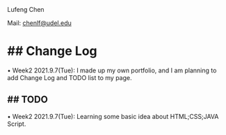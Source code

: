 <!DOCTYPE html>
<html>
<head>
<title> Page Title  </title>
</head>
<body>  
Lufeng Chen   

Mail: chenlf@udel.edu

  <h1>## Change Log</h1>

<p1>• Week2 2021.9.7(Tue): I made up my own portfolio, and I am planning to add Change Log and TODO list to my page.</p1>

  <h2>## TODO</h2>

  <p2>• Week2 2021.9.7(Tue):  Learning some basic idea about HTML;CSS;JAVA Script.</p2>

</body>
</html>
